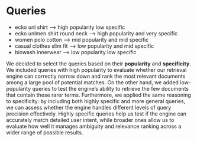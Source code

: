 
# Queries

- ecko unl shirt --> high popularity low specific
- ecko unlmen shirt round neck --> high popularity and very specific
- women polo cotton --> mid popularity and mid specific
- casual clothes slim fit --> low popularity and mid specific
- biowash innerwear --> low popularity low specific

We decided to select the queries based on their **popularity** and **specificity**. We included queries with high popularity to evaluate whether our retrieval engine can correctly narrow down and rank the most relevant documents among a large pool of potential matches. On the other hand, we added low-popularity queries to test the engine’s ability to retrieve the few documents that contain these rarer terms.
Furthermore, we applied the same reasoning to specificity: by including both highly specific and more general queries, we can assess whether the engine handles different levels of query precision effectively. Highly specific queries help us test if the engine can accurately match detailed user intent, while broader ones allow us to evaluate how well it manages ambiguity and relevance ranking across a wider range of possible results.